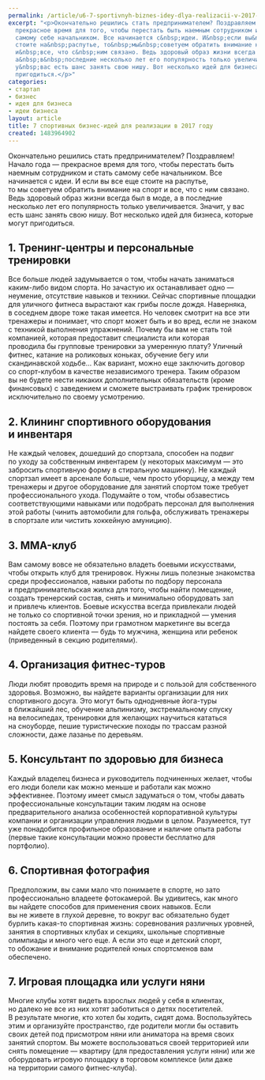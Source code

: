 ```yaml
---
permalink: /article/u6-7-sportivnyh-biznes-idey-dlya-realizacii-v-2017-godu
excerpt: "<p>Окончательно решились стать предпринимателем? Поздравляем! Начало года&nbsp;—
  прекрасное время для того, чтобы перестать быть наемным сотрудником и&nbsp;стать
  самому себе начальником. Все начинается с&nbsp;идеи. И&nbsp;если вы&nbsp;все еще
  стоите на&nbsp;распутье, то&nbsp;мы&nbsp;советуем обратить внимание на&nbsp;спорт
  и&nbsp;все, что с&nbsp;ним связано. Ведь здоровый образ жизни всегда был в&nbsp;моде,
  а&nbsp;в&nbsp;последние несколько лет его популярность только увеличивается. Значит,
  у&nbsp;вас есть шанс занять свою нишу. Вот несколько идей для бизнеса, которые могут
  пригодиться.</p>"
categories:
- стартап
- бизнес
- идея для бизнеса
- идеи бизнеса
layout: article
title: 7 спортивных бизнес-идей для реализации в 2017 году
created: 1483964902
---
```

<p>Окончательно решились стать предпринимателем? Поздравляем! Начало года&nbsp;— прекрасное время для того, чтобы перестать быть наемным сотрудником и&nbsp;стать самому себе начальником. Все начинается с&nbsp;идеи. И&nbsp;если вы&nbsp;все еще стоите на&nbsp;распутье, то&nbsp;мы&nbsp;советуем обратить внимание на&nbsp;спорт и&nbsp;все, что с&nbsp;ним связано. Ведь здоровый образ жизни всегда был в&nbsp;моде, а&nbsp;в&nbsp;последние несколько лет его популярность только увеличивается. Значит, у&nbsp;вас есть шанс занять свою нишу. Вот несколько идей для бизнеса, которые могут пригодиться.</p>
<h2>1. Тренинг-центры и&nbsp;персональные тренировки</h2>
<p>Все больше людей задумывается о&nbsp;том, чтобы начать заниматься каким-либо видом спорта. Но&nbsp;зачастую их&nbsp;останавливает одно&nbsp;— неумение, отсутствие навыков и&nbsp;техники. Сейчас спортивные площадки для уличного фитнеса вырастают как грибы после дождя. Наверняка, в&nbsp;соседнем дворе тоже такая имеется. Но&nbsp;человек смотрит на&nbsp;все эти тренажеры и&nbsp;понимает, что спорт может быть и&nbsp;во&nbsp;вред, если не&nbsp;знаком с&nbsp;техникой выполнения упражнений. Почему&nbsp;бы вам не&nbsp;стать той компанией, которая предоставит специалиста или которая проводила&nbsp;бы групповые тренировки за&nbsp;умеренную плату? Уличный фитнес, катание на&nbsp;роликовых коньках, обучение бегу или скандинавской ходьбе... Как вариант, можно еще заключить договор со&nbsp;спорт-клубом в&nbsp;качестве независимого тренера. Таким образом вы&nbsp;не&nbsp;будете нести никаких дополнительных обязательств (кроме финансовых) с&nbsp;заведением и&nbsp;сможете выстраивать график тренировок исключительно по&nbsp;своему усмотрению.</p>
<h2>2. Клининг спортивного оборудования и&nbsp;инвентаря</h2>
<p>Не&nbsp;каждый человек, дошедший до&nbsp;спортзала, способен на&nbsp;подвиг по&nbsp;уходу за&nbsp;собственным инвентарем (у&nbsp;некоторых максимум&nbsp;— это забросить спортивную форму в&nbsp;стиральную машинку). Не&nbsp;каждый спортзал имеет в&nbsp;арсенале больше, чем просто уборщицу, а&nbsp;между тем тренажеры и&nbsp;другое оборудование для занятий спортом тоже требует профессионального ухода. Подумайте о&nbsp;том, чтобы обзавестись соответствующими навыками или подобрать персонал для выполнения этой работы (чинить автомобили для гольфа, обслуживать тренажеры в&nbsp;спортзале или чистить хоккейную амуницию). </p>
<h2>3. MMA-клуб</h2>
<p>Вам самому вовсе не&nbsp;обязательно владеть боевыми искусствами, чтобы открыть клуб для тренировок. Нужны лишь полезные знакомства среди профессионалов, навыки работы по&nbsp;подбору персонала и&nbsp;предпринимательская жилка для того, чтобы найти помещение, создать тренерский состав, снять и&nbsp;минимально оборудовать зал и&nbsp;привлечь клиентов. Боевые искусства всегда привлекали людей не&nbsp;только со&nbsp;спортивной точки зрения, но&nbsp;и&nbsp;прикладной&nbsp;— умения постоять за&nbsp;себя. Поэтому при грамотном маркетинге вы&nbsp;всегда найдете своего клиента&nbsp;— будь то&nbsp;мужчина, женщина или ребенок (приведенный в&nbsp;секцию родителями).</p>
<h2>4. Организация фитнес-туров</h2>
<p>Люди любят проводить время на&nbsp;природе и&nbsp;с&nbsp;пользой для собственного здоровья. Возможно, вы&nbsp;найдете варианты организации для них спортивного досуга. Это могут быть однодневные йога-туры в&nbsp;ближайший лес, обучение альпинизму, экстремальному спуску на&nbsp;велосипедах, тренировки для желающих научиться кататься на&nbsp;сноуборде, пешие туристические походы по&nbsp;трассам разной сложности, даже лазанье по&nbsp;деревьям. </p>
<h2>5. Консультант по&nbsp;здоровью для бизнеса</h2>
<p>Каждый владелец бизнеса и&nbsp;руководитель подчиненных желает, чтобы его люди болели как можно меньше и&nbsp;работали как можно эффективнее. Поэтому имеет смысл задуматься о&nbsp;том, чтобы давать профессиональные консультации таким людям на&nbsp;основе предварительного анализа особенностей корпоративной культуры компании и&nbsp;организации управления людьми в&nbsp;целом. Разумеется, тут уже понадобится профильное образование и&nbsp;наличие опыта работы (первые такие консультации можно провести бесплатно для портфолио).</p>
<h2>6. Спортивная фотография</h2>
<p>Предположим, вы&nbsp;сами мало что понимаете в&nbsp;спорте, но&nbsp;зато профессионально владеете фотокамерой. Вы&nbsp;удивитесь, как много вы&nbsp;найдете способов для применения своих навыков. Если вы&nbsp;не&nbsp;живете в&nbsp;глухой деревне, то&nbsp;вокруг вас обязательно будет бурлить какая-то спортивная жизнь: соревнования различных уровней, занятия в&nbsp;спортивных клубах и&nbsp;секциях, школьные спортивные олимпиады и&nbsp;много чего еще. А&nbsp;если это еще и&nbsp;детский спорт, то&nbsp;обожание и&nbsp;внимание родителей юных спортсменов вам обеспечено. </p>
<h2>7. Игровая площадка или услуги няни</h2>
<p>Многие клубы хотят видеть взрослых людей у&nbsp;себя в&nbsp;клиентах, но&nbsp;далеко не&nbsp;все из&nbsp;них хотят заботиться о&nbsp;детях посетителей. В&nbsp;результате многие, кто хотел&nbsp;бы ходить, сидят дома. Воспользуйтесь этим и&nbsp;организуйте пространство, где родители могли&nbsp;бы оставить своих детей под присмотром няни или аниматора на&nbsp;время своих занятий спортом. Вы&nbsp;можете воспользоваться своей территорией или снять помещение&nbsp;— квартиру (для предоставления услуги няни) или&nbsp;же оборудовать игровую площадку в&nbsp;торговом комплексе (или даже на&nbsp;территории самого фитнес-клуба). </p>
